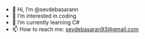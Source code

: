- 👋 Hi, I’m @sevdebasarann
- 👀 I’m interested in coding
- 🌱 I’m currently learning C#
- 📫 How to reach me: sevdebasaran93@gmail.com

<!---
sevdebasarann/sevdebasarann is a ✨ special ✨ repository because its `README.md` (this file) appears on your GitHub profile.
You can click the Preview link to take a look at your changes.
--->
